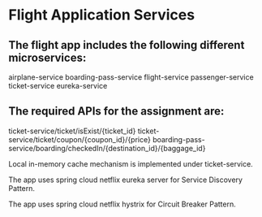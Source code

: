 # Flight Application Services

## The flight app includes the following different microservices:
airplane-service
boarding-pass-service
flight-service
passenger-service
ticket-service
eureka-service


## The required APIs for the assignment are:
ticket-service/ticket/isExist/{ticket_id}
ticket-service/ticket/coupon/{coupon_id}/{price}
boarding-pass-service/boarding/checkedIn/{destination_id}/{baggage_id}


Local in-memory cache mechanism is implemented under ticket-service.

The app uses spring cloud netflix eureka server for Service Discovery Pattern.

The app uses spring cloud netflix hystrix for Circuit Breaker Pattern.
